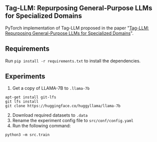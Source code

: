 ## Tag-LLM: Repurposing General-Purpose LLMs for Specialized Domains

PyTorch implementation of Tag-LLM proposed in the paper "[Tag-LLM: Repurposing General-Purpose LLMs for Specialized Domains](https://arxiv.org/abs/2402.05140)". 

## Requirements

Run `pip install -r requirements.txt` to install the dependencies.

## Experiments

1. Get a copy of LLAMA-7B to `.llama-7b`
```
apt-get install git-lfs 
git lfs install 
git clone https://huggingface.co/huggyllama/llama-7b
```
2. Download required datasets to  `.data`
3. Rename the experiment config file to `src/conf/config.yaml`
4. Run the following command:
```
python3 –m src.train 
```
